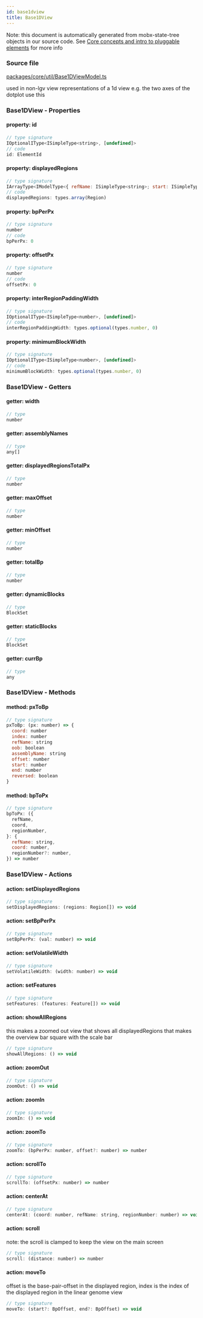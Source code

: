 ```yaml
---
id: base1dview
title: Base1DView
---
```


Note: this document is automatically generated from mobx-state-tree objects in
our source code. See
[Core concepts and intro to pluggable elements](/docs/developer_guide/) for more
info

### Source file

[packages/core/util/Base1DViewModel.ts](https://github.com/GMOD/jbrowse-components/blob/main/packages/core/util/Base1DViewModel.ts)

used in non-lgv view representations of a 1d view e.g. the two axes of the
dotplot use this

### Base1DView - Properties

#### property: id

```js
// type signature
IOptionalIType<ISimpleType<string>, [undefined]>
// code
id: ElementId
```

#### property: displayedRegions

```js
// type signature
IArrayType<IModelType<{ refName: ISimpleType<string>; start: ISimpleType<number>; end: ISimpleType<number>; reversed: IOptionalIType<ISimpleType<boolean>, [...]>; } & { ...; }, { ...; }, _NotCustomized, _NotCustomized>>
// code
displayedRegions: types.array(Region)
```

#### property: bpPerPx

```js
// type signature
number
// code
bpPerPx: 0
```

#### property: offsetPx

```js
// type signature
number
// code
offsetPx: 0
```

#### property: interRegionPaddingWidth

```js
// type signature
IOptionalIType<ISimpleType<number>, [undefined]>
// code
interRegionPaddingWidth: types.optional(types.number, 0)
```

#### property: minimumBlockWidth

```js
// type signature
IOptionalIType<ISimpleType<number>, [undefined]>
// code
minimumBlockWidth: types.optional(types.number, 0)
```

### Base1DView - Getters

#### getter: width

```js
// type
number
```

#### getter: assemblyNames

```js
// type
any[]
```

#### getter: displayedRegionsTotalPx

```js
// type
number
```

#### getter: maxOffset

```js
// type
number
```

#### getter: minOffset

```js
// type
number
```

#### getter: totalBp

```js
// type
number
```

#### getter: dynamicBlocks

```js
// type
BlockSet
```

#### getter: staticBlocks

```js
// type
BlockSet
```

#### getter: currBp

```js
// type
any
```

### Base1DView - Methods

#### method: pxToBp

```js
// type signature
pxToBp: (px: number) => {
  coord: number
  index: number
  refName: string
  oob: boolean
  assemblyName: string
  offset: number
  start: number
  end: number
  reversed: boolean
}
```

#### method: bpToPx

```js
// type signature
bpToPx: ({
  refName,
  coord,
  regionNumber,
}: {
  refName: string,
  coord: number,
  regionNumber?: number,
}) => number
```

### Base1DView - Actions

#### action: setDisplayedRegions

```js
// type signature
setDisplayedRegions: (regions: Region[]) => void
```

#### action: setBpPerPx

```js
// type signature
setBpPerPx: (val: number) => void
```

#### action: setVolatileWidth

```js
// type signature
setVolatileWidth: (width: number) => void
```

#### action: setFeatures

```js
// type signature
setFeatures: (features: Feature[]) => void
```

#### action: showAllRegions

this makes a zoomed out view that shows all displayedRegions that makes the
overview bar square with the scale bar

```js
// type signature
showAllRegions: () => void
```

#### action: zoomOut

```js
// type signature
zoomOut: () => void
```

#### action: zoomIn

```js
// type signature
zoomIn: () => void
```

#### action: zoomTo

```js
// type signature
zoomTo: (bpPerPx: number, offset?: number) => number
```

#### action: scrollTo

```js
// type signature
scrollTo: (offsetPx: number) => number
```

#### action: centerAt

```js
// type signature
centerAt: (coord: number, refName: string, regionNumber: number) => void
```

#### action: scroll

note: the scroll is clamped to keep the view on the main screen

```js
// type signature
scroll: (distance: number) => number
```

#### action: moveTo

offset is the base-pair-offset in the displayed region, index is the index of
the displayed region in the linear genome view

```js
// type signature
moveTo: (start?: BpOffset, end?: BpOffset) => void
```

